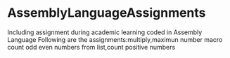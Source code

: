 # AssemblyLanguageAssignments
Including assignment during academic learning coded in Assembly Language
Following are the assignments:multiply,maximun number macro count odd even numbers from list,count positive numbers
